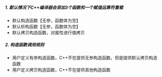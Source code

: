 ##### 1. 默认情况下C++编译器会添加3个函数和一个赋值运算符重载

- 默认构造函数【无参，函数体为空】
- 默认析构函数【无参，函数体为空】
- 默认拷贝构造函数，对属性进行值拷贝



##### 2. 构造函数调用规则

- 用户定义有参构造函数，C++不在提供无参构造函数，但是提供默认拷贝构造函数
- 用户定义拷贝构造函数，C++不在提供其他构造函数